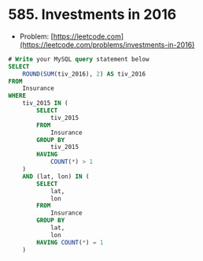 # 585. Investments in 2016

- Problem: [https://leetcode.com](https://leetcode.com/problems/investments-in-2016)

```sql
# Write your MySQL query statement below
SELECT
    ROUND(SUM(tiv_2016), 2) AS tiv_2016
FROM
    Insurance
WHERE
    tiv_2015 IN (
        SELECT
            tiv_2015
        FROM
            Insurance
        GROUP BY
            tiv_2015
        HAVING
            COUNT(*) > 1
    )
    AND (lat, lon) IN (
        SELECT
            lat,
            lon
        FROM
            Insurance
        GROUP BY
            lat,
            lon
        HAVING COUNT(*) = 1
    )
```